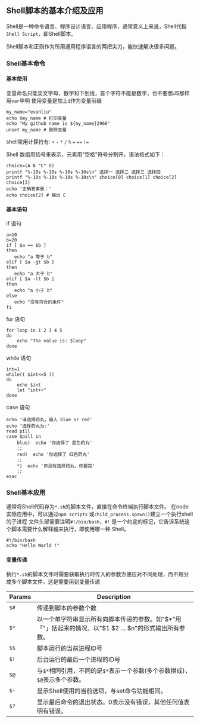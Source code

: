 ## Shell脚本的基本介绍及应用

Shell是一种命令语言、程序设计语言、应用程序，通常意义上来说，Shell代指`Shell Script`，即Shell脚本。

Shell脚本和正则作为所用通用程序语言的两把尖刀，能快速解决很多问题。

### Shell基本命令

#### 基本使用

变量命名只能英文字母，数字和下划线，首个字符不能是数字，也不要想JS那样用`var`申明
使用变量是加上`$`作为变量前缀
```shell
my_name="evanliu"
echo $my_name # 打印变量
echo "My github name is ${my_name}2968"
unset my_name # 删除变量
```
shell常用计算符有: `+` `-` `*` `/` `%` `=` `==` `!=`

Shell 数组用括号来表示，元素用"空格"符号分割开，语法格式如下：
```shell
choice=(A B "C" D)
printf "%-10s %-10s %-10s %-10s\n" 选择一 选择二 选择三 选择四
printf "%-10s %-10s %-10s %-10s\n" choice[0] choice[1] choice[2] choice[3]
echo '正确答案是：'
echo choice[2] # 输出 C
```

#### 基本语句

if 语句
```shell
a=10
b=20
if [ $a == $b ]
then
   echo "a 等于 b"
elif [ $a -gt $b ]
then
   echo "a 大于 b"
elif [ $a -lt $b ]
then
   echo "a 小于 b"
else
   echo "没有符合的条件"
fi
```

for 语句
```shell
for loop in 1 2 3 4 5
do
    echo "The value is: $loop"
done
```

while 语句
```shell
int=1
while(( $int<=5 ))
do
    echo $int
    let "int++"
done
```
case 语句
```shell
echo '请选择药丸，输入 blue or red'
echo '选择药丸为:'
read pill
case $pill in
    blue)  echo '你选择了 蓝色药丸'
    ;;
    red)  echo '你选择了 红色药丸'
    ;;
    *)  echo '你没有选择药丸，你要完'
    ;;
esac
```

### Shell基本应用

通常将Shell代码存为`*.sh`的脚本文件，直接在命令终端执行脚本文件。
在node实际应用中，可以通过`npm scripts` 或`child_process.spawn()`建立一个执行shell的子进程
文件头部需要注明`#!/bin/bash`，`#!` 是一个约定的标记，它告诉系统这个脚本需要什么解释器来执行，即使用哪一种 Shell。
```shell
#!/bin/bash
echo "Hello World !"
```

#### 变量传递
执行`*.sh`的脚本文件时需要获取执行时传入的参数方便应对不同处理，而不用分成多个脚本文件，这是需要用到变量传递

| Params |  Description  |
|--------|---------------|
| `$#`   | 传递到脚本的参数个数 |
| `$*`   | 以一个单字符串显示所有向脚本传递的参数。如"$*"用「"」括起来的情况、以"$1 $2 … $n"的形式输出所有参数。
| `$$`   | 脚本运行的当前进程ID号
| `$!`   | 后台运行的最后一个进程的ID号
| `$@`   |与`$*`相同引用，不同的是`$*`表示一个参数(多个参数拼成)，`$@`表示多个参数。
| `$-`   | 显示Shell使用的当前选项，与set命令功能相同。
| `$?`   | 显示最后命令的退出状态。0表示没有错误，其他任何值表明有错误。